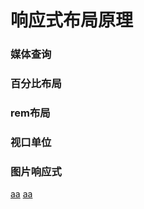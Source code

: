 # 响应式布局原理

### 媒体查询

### 百分比布局

### rem布局

### 视口单位

### 图片响应式

[aa](https://blog.csdn.net/sinat_17775997/article/details/89087348)
[aa](https://www.jianshu.com/p/d0d29fb7647f)